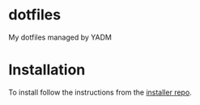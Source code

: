 # dotfiles
My dotfiles managed by YADM

# Installation
To install follow the instructions from the [installer repo](https://github.com/iraquitan/dotfiles-installer).
